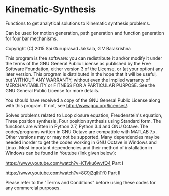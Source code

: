# Kinematic-Synthesis
Functions to get analytical solutions to Kinematic synthesis problems.

Can be used for motion generation, path generation and function generation for four bar mechanisms.

Copyright (C) 2015 Sai Guruprasad Jakkala, G V Balakrishna

 This program is free software: you can redistribute it and/or modify
 it under the terms of the GNU General Public License as published by
 the Free Software Foundation, either version 3 of the License, or
 (at your option) any later version.
 This program is distributed in the hope that it will be useful,
 but WITHOUT ANY WARRANTY; without even the implied warranty of
 MERCHANTABILITY or FITNESS FOR A PARTICULAR PURPOSE.  See the
 GNU General Public License for more details.

 You should have received a copy of the GNU General Public License
 along with this program.  If not, see <http://www.gnu.org/licenses/>.

Solves problems related to Loop closure equation, Freudenstein's equation, Three position synthesis, Four position synthesis using Standard form. 
The functions are written in Python 2.7, Python 3.4 and GNU Octave. The codes/programs written in GNU Octave are compatible with MATLAB 7.x. Other versions may or may not be supported. Many dependencies may be needed inorder to get the codes working in GNU Octave in Windows and Linux. Most important dependencies and their method of installation in Windows can be found in Youtube (link given below):

<https://www.youtube.com/watch?v=KTvku6wvfQ4> Part I 

<https://www.youtube.com/watch?v=8C9j2qlhTf0> Part II 

Please refer to the "Terms and Conditions" before using these codes for any commercial purposes.

